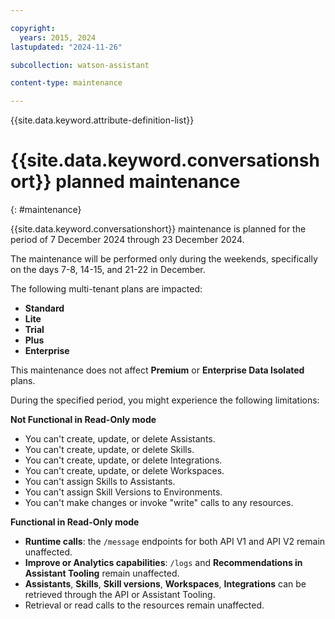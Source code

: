 ```yaml
---

copyright:
  years: 2015, 2024
lastupdated: "2024-11-26"

subcollection: watson-assistant

content-type: maintenance

---
```


{{site.data.keyword.attribute-definition-list}}

# {{site.data.keyword.conversationshort}} planned maintenance
{: #maintenance}

{{site.data.keyword.conversationshort}} maintenance is planned for the period of 7 December 2024 through 23 December 2024.

The maintenance will be performed only during the weekends, specifically on the days 7-8, 14-15, and 21-22 in December.

The following multi-tenant plans are impacted:

- **Standard**
- **Lite**
- **Trial**
- **Plus**
- **Enterprise**

This maintenance does not affect **Premium** or **Enterprise Data Isolated** plans.

During the specified period, you might experience the following limitations:

**Not Functional in Read-Only mode**

- You can't create, update, or delete Assistants.
- You can't create, update, or delete Skills.
- You can't create, update, or delete Integrations.
- You can't create, update, or delete Workspaces.
- You can't assign Skills to Assistants.
- You can't assign Skill Versions to Environments.
- You can't make changes or invoke "write" calls to any resources.

**Functional in Read-Only mode**

- **Runtime calls**: the `/message` endpoints for both API V1 and API V2 remain unaffected.
- **Improve or Analytics capabilities**: `/logs` and **Recommendations in Assistant Tooling** remain unaffected.
- **Assistants**, **Skills**, **Skill versions**, **Workspaces**, **Integrations** can be retrieved through the API or Assistant Tooling.
- Retrieval or read calls to the resources remain unaffected.
